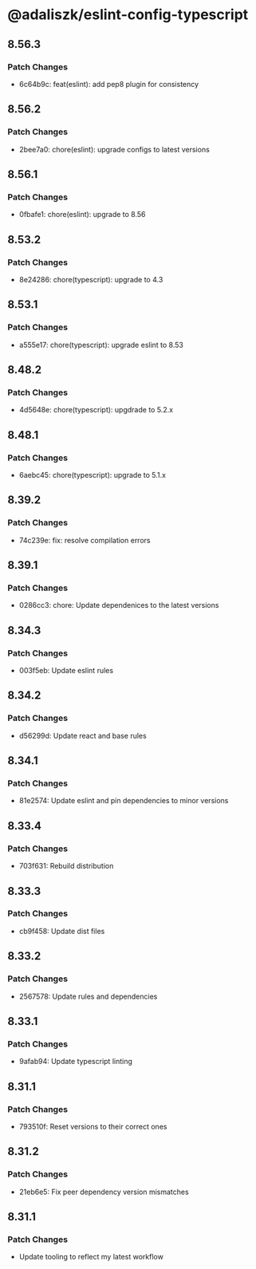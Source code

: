 # @adaliszk/eslint-config-typescript

## 8.56.3

### Patch Changes

- 6c64b9c: feat(eslint): add pep8 plugin for consistency

## 8.56.2

### Patch Changes

- 2bee7a0: chore(eslint): upgrade configs to latest versions

## 8.56.1

### Patch Changes

- 0fbafe1: chore(eslint): upgrade to 8.56

## 8.53.2

### Patch Changes

- 8e24286: chore(typescript): upgrade to 4.3

## 8.53.1

### Patch Changes

- a555e17: chore(typescript): upgrade eslint to 8.53

## 8.48.2

### Patch Changes

- 4d5648e: chore(typescript): upgdrade to 5.2.x

## 8.48.1

### Patch Changes

- 6aebc45: chore(typescript): upgrade to 5.1.x

## 8.39.2

### Patch Changes

- 74c239e: fix: resolve compilation errors

## 8.39.1

### Patch Changes

- 0286cc3: chore: Update dependenices to the latest versions

## 8.34.3

### Patch Changes

- 003f5eb: Update eslint rules

## 8.34.2

### Patch Changes

- d56299d: Update react and base rules

## 8.34.1

### Patch Changes

- 81e2574: Update eslint and pin dependencies to minor versions

## 8.33.4

### Patch Changes

- 703f631: Rebuild distribution

## 8.33.3

### Patch Changes

- cb9f458: Update dist files

## 8.33.2

### Patch Changes

- 2567578: Update rules and dependencies

## 8.33.1

### Patch Changes

- 9afab94: Update typescript linting

## 8.31.1

### Patch Changes

- 793510f: Reset versions to their correct ones

## 8.31.2

### Patch Changes

- 21eb6e5: Fix peer dependency version mismatches

## 8.31.1

### Patch Changes

- Update tooling to reflect my latest workflow
